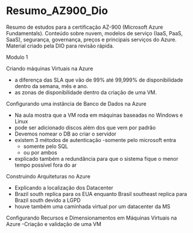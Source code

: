 # Resumo_AZ900_Dio
Resumo de estudos para a certificação AZ-900 (Microsoft Azure Fundamentals). Conteúdo sobre nuvem, modelos de serviço (IaaS, PaaS, SaaS), segurança, governança, preços e principais serviços do Azure. Material criado pela DIO para revisão rápida.

Modulo 1

Criando máquinas Virtuais na Azure
- a diferença das SLA que vão de 99% até 99,999% de disponibilidade dentro da semana, mês e ano.
- as zonas de disponibilidade dentro da criação de uma VM.


Configurando uma instância de Banco de Dados na Azure
- Na aula mostra que a VM roda em máquinas baseadas no Windows e Linux
- pode ser adicionado discos além dos que vem por padrão
- Devemos nomear o DB ao criar o servidor
- existem 3 métodos de autenticação
  -somente pelo microsoft entra
  - somente pelo SQL
  - ou por ambos
- explicado também a redundância para que o sistema fique o menor tempo possível fora do ar


Construindo Arquiteturas no Azure
- Explicando a localização dos Datacenter
- Brazil south replica para os EUA enquanto Brasil southeast replica para Brazil south devido a LGPD
- houve também uma caminhada virtual por um datacenter da MS

Configurando Recursos e Dimensionamentos em Máquinas Virtuais na Azure
-Criação e validação de uma VM
